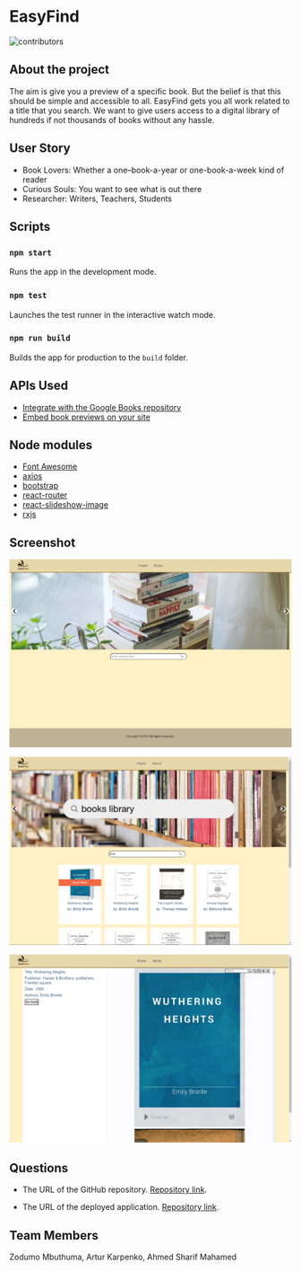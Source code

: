 # EasyFind

![ contributors ](https://img.shields.io/badge/contributors-3-blue)


## About the project

The aim is give you a  preview of a specific book. 
But the belief is that this should be simple and accessible to all.
EasyFind gets you all work related to a title that you search. 
We want to give users access to a digital library of hundreds if not thousands of books without any hassle. 

## User Story

* Book Lovers: Whether a one–book-a-year or one-book-a-week kind of reader
* Curious Souls: You want to see what is out there
* Researcher: Writers, Teachers, Students

## Scripts

### `npm start`

Runs the app in the development mode.

### `npm test`

Launches the test runner in the interactive watch mode.

### `npm run build`

Builds the app for production to the `build` folder.


## APIs Used

* [Integrate with the Google Books repository](https://developers.google.com/books/docs/v1/getting_started)
* [Embed book previews on your site](https://developers.google.com/books/docs/viewer/developers_guide)


## Node modules

* [Font Awesome](https://fontawesome.com/docs/web/setup/get-started)
* [axios](https://www.npmjs.com/package/axios)
* [bootstrap](https://www.npmjs.com/package/bootstrap)
* [react-router](https://reactrouter.com/en/main)
* [react-slideshow-image](https://www.npmjs.com/package/react-slideshow-image)
* [rxjs](https://www.npmjs.com/package/rxjs)

## Screenshot

![Home_page](./public/homepage.png)

![Home_page_search](./public/homepage_search.png)

![Viewer](./public/wiewer.png)

## Questions
    
* The URL of the GitHub repository. [Repository link](https://github.com/vaselisk999/EasyFind).

* The URL of the deployed application. [Repository link](https://easyfindbook.netlify.app/).

## Team Members

Zodumo Mbuthuma,
Artur Karpenko,
Ahmed Sharif Mahamed